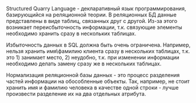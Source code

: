 Structured Quarry Language - декларативный язык программирования, базирующийся на реляционной теории. В реляционных БД данные представлены в виде таблиц, связанных друг с другой. Из-за этого возникает переисбыточность информации, т.к. связующие элементы необходимо хранить сразу в нескольких таблицах. 

Избыточность данных в SQL должна быть очень ограничена. Например, нельзя хранить имя\фамилию клиента сразу в нескольких таблицах, т.к. это 1) занимает место, 2) неудобно, т.к. при изменении информации необходимо делать замену сразу же в нескольких таблицах. 

Нормализация реляционной базы данных - это процесс разделения частей информации на обособленные объекты. Так, например, не стоит хранить имя и фамилию человека в качестве одной строки - лучше произвести разделение их на два отдельных атрибута. 
